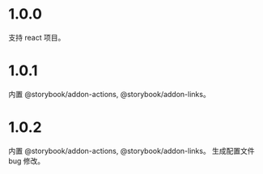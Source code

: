 # 1.0.0
支持 react 项目。

# 1.0.1
内置 @storybook/addon-actions, @storybook/addon-links。

# 1.0.2
内置 @storybook/addon-actions, @storybook/addon-links。
生成配置文件 bug 修改。